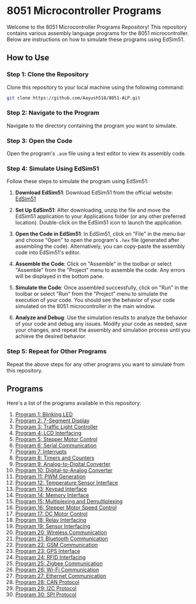 
# 8051 Microcontroller Programs 

Welcome to the 8051 Microcontroller Programs Repository! This repository contains various assembly language programs for the 8051 microcontroller. Below are instructions on how to simulate these programs using EdSim51.

## How to Use

### Step 1: Clone the Repository

Clone this repository to your local machine using the following command:

```bash
git clone https://github.com/Aayush518/8051-ALP.git
```

### Step 2: Navigate to the Program

Navigate to the directory containing the program you want to simulate.

### Step 3: Open the Code

Open the program's `.asm` file using a text editor to view its assembly code.

### Step 4: Simulate Using EdSim51

Follow these steps to simulate the program using EdSim51:

1. **Download EdSim51**: Download EdSim51 from the official website: [EdSim51](http://www.edsim51.com/)

2. **Set Up EdSim51**: After downloading, unzip the file and move the EdSim51 application to your Applications folder (or any other preferred location). Double-click on the EdSim51 icon to launch the application.

3. **Open the Code in EdSim51**: In EdSim51, click on "File" in the menu bar and choose "Open" to open the program's `.hex` file (generated after assembling the code). Alternatively, you can copy-paste the assembly code into EdSim51's editor.

4. **Assemble the Code**: Click on "Assemble" in the toolbar or select "Assemble" from the "Project" menu to assemble the code. Any errors will be displayed in the bottom pane.

5. **Simulate the Code**: Once assembled successfully, click on "Run" in the toolbar or select "Run" from the "Project" menu to simulate the execution of your code. You should see the behavior of your code simulated on the 8051 microcontroller in the main window.

6. **Analyze and Debug**: Use the simulation results to analyze the behavior of your code and debug any issues. Modify your code as needed, save your changes, and repeat the assembly and simulation process until you achieve the desired behavior.

### Step 5: Repeat for Other Programs

Repeat the above steps for any other programs you want to simulate from this repository.

## Programs

Here's a list of the programs available in this repository:

1. [Program 1: Blinking LED](Program1/)
2. [Program 2: 7-Segment Display](Program2/)
3. [Program 3: Traffic Light Controller](Program3/)
4. [Program 4: LCD Interfacing](Program4/)
5. [Program 5: Stepper Motor Control](Program5/)
6. [Program 6: Serial Communication](Program6/)
7. [Program 7: Interrupts](Program7/)
8. [Program 8: Timers and Counters](Program8/)
9. [Program 9: Analog-to-Digital Converter](Program9/)
10. [Program 10: Digital-to-Analog Converter](Program10/)
11. [Program 11: PWM Generation](Program11/)
12. [Program 12: Temperature Sensor Interface](Program12/)
13. [Program 13: Keypad Interface](Program13/)
14. [Program 14: Memory Interface](Program14/)
15. [Program 15: Multiplexing and Demultiplexing](Program15/)
16. [Program 16: Stepper Motor Speed Control](Program16/)
17. [Program 17: DC Motor Control](Program17/)
18. [Program 18: Relay Interfacing](Program18/)
19. [Program 19: Sensor Interfacing](Program19/)
20. [Program 20: Wireless Communication](Program20/)
21. [Program 21: Bluetooth Communication](Program21/)
22. [Program 22: GSM Communication](Program22/)
23. [Program 23: GPS Interface](Program23/)
24. [Program 24: RFID Interfacing](Program24/)
25. [Program 25: Zigbee Communication](Program25/)
26. [Program 26: Wi-Fi Communication](Program26/)
27. [Program 27: Ethernet Communication](Program27/)
28. [Program 28: CAN Protocol](Program28/)
29. [Program 29: I2C Protocol](Program29/)
30. [Program 30: SPI Protocol](Program30/)
